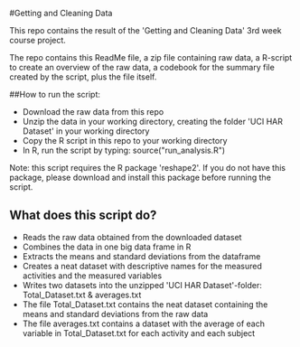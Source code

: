 #Getting and Cleaning Data


This repo contains the result of the 'Getting and Cleaning Data' 3rd week course project.

The repo contains this ReadMe file, a zip file containing raw data, a R-script to create an overview of the raw data, a codebook for the summary file created by the script, plus the file itself.

##How to run the script:

* Download the raw data from this repo
* Unzip the data in your working directory, creating the folder 'UCI HAR Dataset' in your working directory
* Copy the R script in this repo to your working directory
* In R, run the script by typing: source("run_analysis.R")

Note: this script requires the R package 'reshape2'. If you do not have this package, please download and install this package before running the script.

## What does this script do?

* Reads the raw data obtained from the downloaded dataset
* Combines the data in one big data frame in R
* Extracts the means and standard deviations from the dataframe
* Creates a neat dataset with descriptive names for the measured activities and the measured variables
* Writes two datasets into the unzipped 'UCI HAR Dataset'-folder: Total_Dataset.txt & averages.txt
* The file Total_Dataset.txt contains the neat dataset containing the means and standard deviations from the raw data
* The file averages.txt contains a dataset with the average of each variable in Total_Dataset.txt for each activity and each subject


